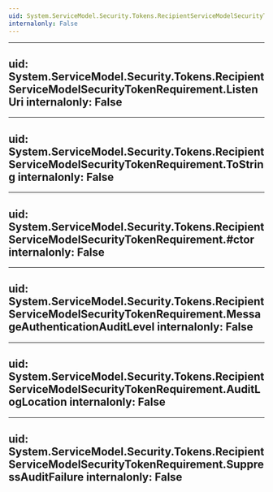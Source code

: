 ```yaml
---
uid: System.ServiceModel.Security.Tokens.RecipientServiceModelSecurityTokenRequirement
internalonly: False
---
```


---
uid: System.ServiceModel.Security.Tokens.RecipientServiceModelSecurityTokenRequirement.ListenUri
internalonly: False
---

---
uid: System.ServiceModel.Security.Tokens.RecipientServiceModelSecurityTokenRequirement.ToString
internalonly: False
---

---
uid: System.ServiceModel.Security.Tokens.RecipientServiceModelSecurityTokenRequirement.#ctor
internalonly: False
---

---
uid: System.ServiceModel.Security.Tokens.RecipientServiceModelSecurityTokenRequirement.MessageAuthenticationAuditLevel
internalonly: False
---

---
uid: System.ServiceModel.Security.Tokens.RecipientServiceModelSecurityTokenRequirement.AuditLogLocation
internalonly: False
---

---
uid: System.ServiceModel.Security.Tokens.RecipientServiceModelSecurityTokenRequirement.SuppressAuditFailure
internalonly: False
---
